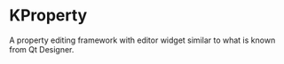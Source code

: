 # KProperty

A property editing framework with editor widget similar to what is known from Qt Designer.
